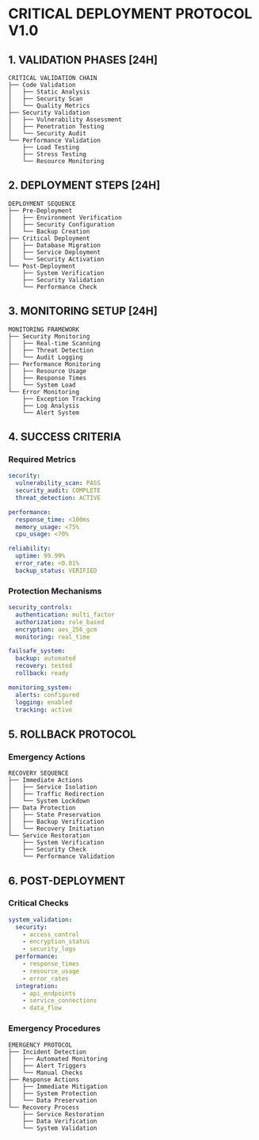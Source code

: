 # CRITICAL DEPLOYMENT PROTOCOL V1.0

## 1. VALIDATION PHASES [24H]
```plaintext
CRITICAL VALIDATION CHAIN
├── Code Validation
│   ├── Static Analysis
│   ├── Security Scan
│   └── Quality Metrics
├── Security Validation
│   ├── Vulnerability Assessment
│   ├── Penetration Testing
│   └── Security Audit
└── Performance Validation
    ├── Load Testing
    ├── Stress Testing
    └── Resource Monitoring
```

## 2. DEPLOYMENT STEPS [24H]
```plaintext
DEPLOYMENT SEQUENCE
├── Pre-Deployment
│   ├── Environment Verification
│   ├── Security Configuration
│   └── Backup Creation
├── Critical Deployment
│   ├── Database Migration
│   ├── Service Deployment
│   └── Security Activation
└── Post-Deployment
    ├── System Verification
    ├── Security Validation
    └── Performance Check
```

## 3. MONITORING SETUP [24H]
```plaintext
MONITORING FRAMEWORK
├── Security Monitoring
│   ├── Real-time Scanning
│   ├── Threat Detection
│   └── Audit Logging
├── Performance Monitoring
│   ├── Resource Usage
│   ├── Response Times
│   └── System Load
└── Error Monitoring
    ├── Exception Tracking
    ├── Log Analysis
    └── Alert System
```

## 4. SUCCESS CRITERIA

### Required Metrics
```yaml
security:
  vulnerability_scan: PASS
  security_audit: COMPLETE
  threat_detection: ACTIVE

performance:
  response_time: <100ms
  memory_usage: <75%
  cpu_usage: <70%

reliability:
  uptime: 99.99%
  error_rate: <0.01%
  backup_status: VERIFIED
```

### Protection Mechanisms
```yaml
security_controls:
  authentication: multi_factor
  authorization: role_based
  encryption: aes_256_gcm
  monitoring: real_time

failsafe_system:
  backup: automated
  recovery: tested
  rollback: ready

monitoring_system:
  alerts: configured
  logging: enabled
  tracking: active
```

## 5. ROLLBACK PROTOCOL

### Emergency Actions
```plaintext
RECOVERY SEQUENCE
├── Immediate Actions
│   ├── Service Isolation
│   ├── Traffic Redirection
│   └── System Lockdown
├── Data Protection
│   ├── State Preservation
│   ├── Backup Verification
│   └── Recovery Initiation
└── Service Restoration
    ├── System Verification
    ├── Security Check
    └── Performance Validation
```

## 6. POST-DEPLOYMENT

### Critical Checks
```yaml
system_validation:
  security:
    - access_control
    - encryption_status
    - security_logs
  performance:
    - response_times
    - resource_usage
    - error_rates
  integration:
    - api_endpoints
    - service_connections
    - data_flow
```

### Emergency Procedures
```plaintext
EMERGENCY PROTOCOL
├── Incident Detection
│   ├── Automated Monitoring
│   ├── Alert Triggers
│   └── Manual Checks
├── Response Actions
│   ├── Immediate Mitigation
│   ├── System Protection
│   └── Data Preservation
└── Recovery Process
    ├── Service Restoration
    ├── Data Verification
    └── System Validation
```
